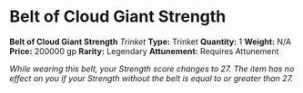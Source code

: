 # Belt of Cloud Giant Strength

**Belt of Cloud Giant Strength**
_Trinket_
**Type:** Trinket
**Quantity:** 1
**Weight:** N/A
**Price:** 200000 gp
**Rarity:** Legendary
**Attunement:** Requires Attunement

*While wearing this belt, your Strength score changes to 27. The item has no effect on you if your Strength without the belt is equal to or greater than 27.*